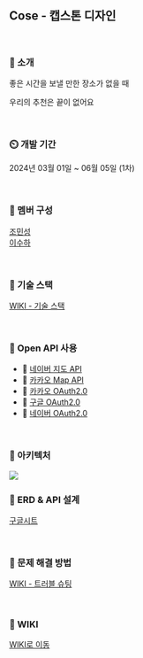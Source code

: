 ## Cose - 캡스톤 디자인

<br>

### 🏡 소개
좋은 시간을 보낼 만한 장소가 없을 때

우리의 추천은 끝이 없어요

<br>

### ⏲️ 개발 기간
2024년 03월 01일 ~ 06월 05일 (1차)

<br>

### 🧙 멤버 구성
[조민성](https://github.com/miseong204)<br>
[이수하](https://github.com/zxcv74720)

<br>

### 📌 기술 스택
[WIKI - 기술 스택](https://github.com/minseong204/Cose_back/wiki/3-%E2%80%90-%EA%B8%B0%EC%88%A0-%EC%84%A0%ED%83%9D-%EC%9D%B4%EC%9C%A0)


<br>

### 📌 Open API 사용

- 📝 [네이버 지도 API](https://www.ncloud.com/product/applicationService/maps)
- 📝 [카카오 Map API](https://developers.kakao.com/docs/latest/ko/local/common)
- 📝 [카카오 OAuth2.0](https://developers.kakao.com/docs/latest/ko/kakaologin/common)
- 📝 [구글 OAuth2.0](https://cloud.google.com/apigee/docs/api-platform/security/oauth/oauth-home?hl=ko)
- 📝 [네이버 OAuth2.0](https://developers.naver.com/products/login/api/api.md#%EB%84%A4%EC%9D%B4%EB%B2%84-%EB%A1%9C%EA%B7%B8%EC%9D%B8)

<br>

### 📌 아키텍처
<img src="https://i.postimg.cc/25WgZ7jJ/image.png">

<br>

### 📌 ERD & API 설계
[구글시트](https://docs.google.com/spreadsheets/d/1HLW1jAO7tPdzyEvir_7bKSbLjiVlI04AXCZ8NJ9Is4c/edit#gid=545894435)

<br>

### 📌 문제 해결 방법
[WIKI - 트러블 슈팅](https://github.com/minseong204/Cose_back/wiki/4-%E2%80%90-%ED%8A%B8%EB%9F%AC%EB%B8%94-%EC%8A%88%ED%8C%85)

<br>

### 📌 WIKI
[WIKI로 이동](https://github.com/minseong204/Cose_back/wiki)